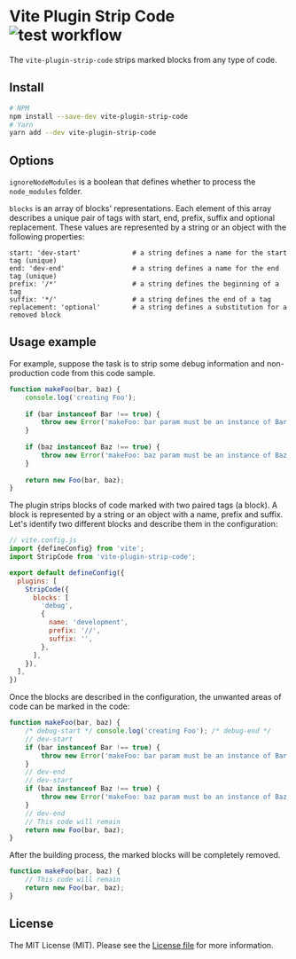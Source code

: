 Vite Plugin Strip Code ![test workflow](https://github.com/kudashevs/vite-plugin-strip-code/actions/workflows/run-tests.yml/badge.svg)
==========================

The `vite-plugin-strip-code` strips marked blocks from any type of code.

## Install

```bash
# NPM
npm install --save-dev vite-plugin-strip-code
# Yarn
yarn add --dev vite-plugin-strip-code
```


## Options

`ignoreNodeModules` is a boolean that defines whether to process the `node_modules` folder.

`blocks` is an array of blocks' representations. Each element of this array describes a unique pair of tags with start, end,
prefix, suffix and optional replacement. These values are represented by a string or an object with the following properties:
```
start: 'dev-start'             # a string defines a name for the start tag (unique)
end: 'dev-end'                 # a string defines a name for the end tag (unique)
prefix: '/*'                   # a string defines the beginning of a tag
suffix: '*/'                   # a string defines the end of a tag
replacement: 'optional'        # a string defines a substitution for a removed block
```


## Usage example

For example, suppose the task is to strip some debug information and non-production code from this code sample.
```javascript
function makeFoo(bar, baz) {
    console.log('creating Foo'); 
    
    if (bar instanceof Bar !== true) {
        throw new Error('makeFoo: bar param must be an instance of Bar');
    }
    
    if (baz instanceof Baz !== true) {
        throw new Error('makeFoo: baz param must be an instance of Baz');
    }
    
    return new Foo(bar, baz);
}
```

The plugin strips blocks of code marked with two paired tags (a block). A block is represented by a string or an object
with a name, prefix and suffix. Let's identify two different blocks and describe them in the configuration:
```javascript
// vite.config.js 
import {defineConfig} from 'vite';
import StripCode from 'vite-plugin-strip-code';

export default defineConfig({
  plugins: [
    StripCode({
      blocks: [
        'debug',
        {
          name: 'development',
          prefix: '//',
          suffix: '',
        },
      ],
    }),
  ],
})
```

Once the blocks are described in the configuration, the unwanted areas of code can be marked in the code:
```javascript
function makeFoo(bar, baz) {
    /* debug-start */ console.log('creating Foo'); /* debug-end */
    // dev-start
    if (bar instanceof Bar !== true) {
        throw new Error('makeFoo: bar param must be an instance of Bar');
    }
    // dev-end
    // dev-start
    if (baz instanceof Baz !== true) {
        throw new Error('makeFoo: baz param must be an instance of Baz');
    }
    // dev-end
    // This code will remain
    return new Foo(bar, baz);
}
```

After the building process, the marked blocks will be completely removed.
```javascript
function makeFoo(bar, baz) {
    // This code will remain
    return new Foo(bar, baz);
}
```


## License

The MIT License (MIT). Please see the [License file](LICENSE.md) for more information.